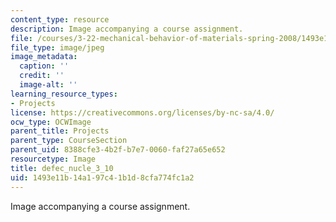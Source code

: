 ```yaml
---
content_type: resource
description: Image accompanying a course assignment.
file: /courses/3-22-mechanical-behavior-of-materials-spring-2008/1493e11b14a197c41b1d8cfa774fc1a2_defec_nucle_3_10.jpg
file_type: image/jpeg
image_metadata:
  caption: ''
  credit: ''
  image-alt: ''
learning_resource_types:
- Projects
license: https://creativecommons.org/licenses/by-nc-sa/4.0/
ocw_type: OCWImage
parent_title: Projects
parent_type: CourseSection
parent_uid: 8388cfe3-4b2f-b7e7-0060-faf27a65e652
resourcetype: Image
title: defec_nucle_3_10
uid: 1493e11b-14a1-97c4-1b1d-8cfa774fc1a2
---
```

Image accompanying a course assignment.